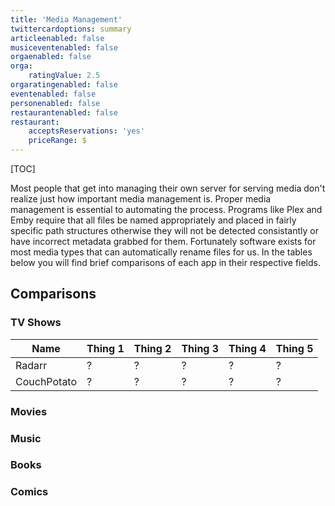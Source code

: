 ```yaml
---
title: 'Media Management'
twittercardoptions: summary
articleenabled: false
musiceventenabled: false
orgaenabled: false
orga:
    ratingValue: 2.5
orgaratingenabled: false
eventenabled: false
personenabled: false
restaurantenabled: false
restaurant:
    acceptsReservations: 'yes'
    priceRange: $
---
```


[TOC]

Most people that get into managing their own server for serving media don't realize just how important media management is. Proper media management is essential to automating the process. Programs like Plex and Emby require that all files be named appropriately and placed in fairly specific path structures otherwise they will not be detected consistantly or have incorrect metadata grabbed for them. Fortunately software exists for most media types that can automatically rename files for us. In the tables below you will find brief comparisons of each app in their respective fields.

## Comparisons

### TV Shows

| Name | Thing 1 | Thing 2 | Thing 3 | Thing 4 | Thing 5 |
| ------- | --------- | --------- | --------- | --------- | --------- |
| Radarr | ? | ? | ? | ? | ? |
| CouchPotato | ? | ? | ? | ? | ? |

### Movies

### Music

### Books

### Comics

